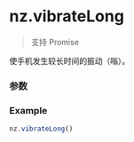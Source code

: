 # nz.vibrateLong

> <Icon type="success" /> 支持 Promise

使手机发生较长时间的振动（嗡）。

### 参数

<Props options />

### Example

```ts
nz.vibrateLong()
```
